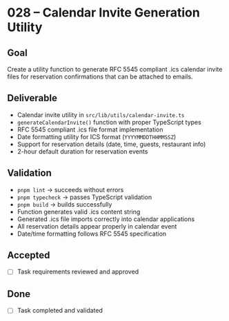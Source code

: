 # 028 – Calendar Invite Generation Utility

## Goal

Create a utility function to generate RFC 5545 compliant .ics calendar invite files for reservation confirmations that can be attached to emails.

## Deliverable

- Calendar invite utility in `src/lib/utils/calendar-invite.ts`
- `generateCalendarInvite()` function with proper TypeScript types
- RFC 5545 compliant .ics file format implementation
- Date formatting utility for ICS format (`YYYYMMDDTHHMMSSZ`)
- Support for reservation details (date, time, guests, restaurant info)
- 2-hour default duration for reservation events

## Validation

- `pnpm lint` → succeeds without errors
- `pnpm typecheck` → passes TypeScript validation
- `pnpm build` → builds successfully
- Function generates valid .ics content string
- Generated .ics file imports correctly into calendar applications
- All reservation details appear properly in calendar event
- Date/time formatting follows RFC 5545 specification

## Accepted

- [ ] Task requirements reviewed and approved

## Done

- [ ] Task completed and validated

